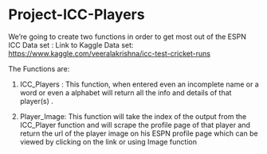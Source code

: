 # Project-ICC-Players

We’re going to create two functions in order to get most out of the ESPN ICC Data set :
Link to Kaggle Data set: https://www.kaggle.com/veeralakrishna/icc-test-cricket-runs

The Functions are:

1. ICC_Players :
This function, when entered even an incomplete name or a word or even a alphabet will return all the info and details of that player(s) .

2. Player_Image:
This function will take the index of the output from the ICC_Player function and will scrape the profile page of that player and return the url of the player image on his ESPN profile page which can be viewed by clicking on the link or using Image function
